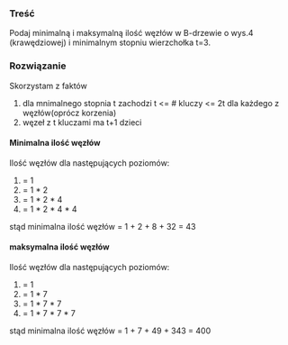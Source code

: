 ### Treść
Podaj minimalną i maksymalną ilość węzłów w B-drzewie o wys.4 (krawędziowej) i minimalnym stopniu wierzchołka t=3.

### Rozwiązanie
Skorzystam z faktów
1. dla mnimalnego stopnia t zachodzi t <= # kluczy <= 2t dla każdego z węzłów(oprócz korzenia)
2. węzeł z t kluczami ma t+1 dzieci

#### Minimalna ilość węzłów
Ilość węzłów dla następujących poziomów:
1. = 1
2. = 1 * 2
3. = 1 * 2 * 4
4. = 1 * 2 * 4 * 4

stąd minimalna ilość węzłów = 1 + 2 + 8 + 32 = 43

#### maksymalna ilość węzłów
Ilość węzłów dla następujących poziomów:
1. = 1
2. = 1 * 7
3. = 1 * 7 * 7
4. = 1 * 7 * 7 * 7

stąd minimalna ilość węzłów = 1 + 7 + 49 + 343 = 400
